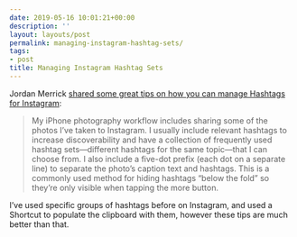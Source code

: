 ```yaml
---
date: 2019-05-16 10:01:21+00:00
description: ''
layout: layouts/post
permalink: managing-instagram-hashtag-sets/
tags:
- post
title: Managing Instagram Hashtag Sets
---
```


<p>Jordan Merrick <a href="https://www.jordanmerrick.com/2019/05/managing-instagram-hashtag-sets/">shared some great tips on how you can manage Hashtags for Instagram</a>:</p>
<blockquote><p>
My iPhone photography workflow includes sharing some of the photos I’ve taken to Instagram. I usually include relevant hashtags to increase discoverability and have a collection of frequently used hashtag sets—different hashtags for the same topic—that I can choose from. I also include a five-dot prefix (each dot on a separate line) to separate the photo’s caption text and hashtags. This is a commonly used method for hiding hashtags “below the fold” so they’re only visible when tapping the more button.</p></blockquote>
<p>I’ve used specific groups of hashtags before on Instagram, and used a Shortcut to populate the clipboard with them, however these tips are much better than that.</p>